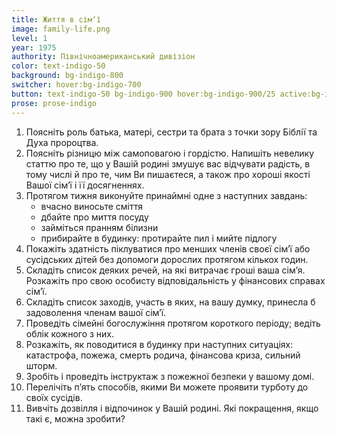 ```yaml
---
title: Життя в сімʼї
image: family-life.png
level: 1
year: 1975
authority: Північноамериканський дивізіон
color: text-indigo-50
background: bg-indigo-800
switcher: hover:bg-indigo-700
button: text-indigo-50 bg-indigo-900 hover:bg-indigo-900/25 active:bg-indigo-700
prose: prose-indigo
---
```


1. Поясніть роль батька, матері, сестри та брата з точки зору Біблії та Духа пророцтва.
2. Поясніть різницю між самоповагою і гордістю. Напишіть невелику статтю про те, що у Вашій родині змушує вас відчувати радість, в тому числі й про те, чим Ви пишаєтеся, а також про хороші якості Вашої сімʼї і її досягненнях.
3. Протягом тижня виконуйте принаймні одне з наступних завдань:
   - вчасно виносьте сміття
   - дбайте про миття посуду
   - займіться пранням білизни
   - прибирайте в будинку: протирайте пил і мийте підлогу
4. Покажіть здатність піклуватися про менших членів своєї сімʼї або сусідських дітей без допомоги дорослих протягом кількох годин.
5. Складіть список деяких речей, на які витрачає гроші ваша сімʼя. Розкажіть про свою особисту відповідальність у фінансових справах сімʼї.
6. Складіть список заходів, участь в яких, на вашу думку, принесла б задоволення членам вашої сім’ї.
7. Проведіть сімейні богослужіння протягом короткого періоду; ведіть облік кожного з них.
8. Розкажіть, як поводитися в будинку при наступних ситуаціях: катастрофа, пожежа, смерть родича, фінансова криза, сильний шторм.
9. Зробіть і проведіть інструктаж з пожежної безпеки у вашому домі.
10. Перелічіть п’ять способів, якими Ви можете проявити турботу до своїх сусідів.
11. Вивчіть дозвілля і відпочинок у Вашій родині. Які покращення, якщо такі є, можна зробити?
